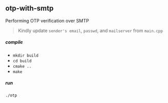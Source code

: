 ## otp-with-smtp
Performing OTP verification over SMTP


> Kindly update `sender's email`, `passwd`, and `mailserver` from `main.cpp`


##### compile

* `mkdir build`
* `cd build`
* `cmake ..`
* `make`


##### run

`./otp`